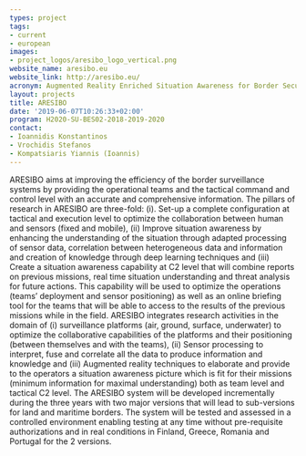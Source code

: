 ```yaml
---
types: project
tags:
- current
- european
images:
- project_logos/aresibo_logo_vertical.png
website_name: aresibo.eu
website_link: http://aresibo.eu/
acronym: Augmented Reality Enriched Situation Awareness for Border Security
layout: projects
title: ARESIBO
date: '2019-06-07T10:26:33+02:00'
program: H2020-SU-BES02-2018-2019-2020
contact: 
- Ioannidis Konstantinos
- Vrochidis Stefanos
- Kompatsiaris Yiannis (Ioannis)
---
```

<p>
ARESIBO aims at improving the efficiency of the border surveillance systems by providing the operational teams and the tactical command and control level with an accurate and comprehensive information. The pillars of research in ARESIBO are three-fold: (i). Set-up a complete configuration at tactical and execution level to optimize the collaboration between human and sensors (fixed and mobile), (ii) Improve situation awareness by enhancing the understanding of the situation through adapted processing of sensor data, correlation between heterogeneous data and information and creation of knowledge through deep learning techniques and (iii) Create a situation awareness capability at C2 level that will combine reports on previous missions, real time situation understanding and threat analysis for future actions. This capability will be used to optimize the operations (teams’ deployment and sensor positioning) as well as an online briefing tool for the teams that will be able to access to the results of the previous missions while in the field. ARESIBO integrates research activities in the domain of (i) surveillance platforms (air, ground, surface, underwater) to optimize the collaborative capabilities of the platforms and their positioning (between themselves and with the teams), (ii) Sensor processing to interpret, fuse and correlate all the data to produce information and knowledge and (iii) Augmented reality techniques to elaborate and provide to the operators a situation awareness picture which is fit for their missions (minimum information for maximal understanding) both as team level and tactical C2 level. The ARESIBO system will be developed incrementally during the three years with two major versions that will lead to sub-versions for land and maritime borders. The system will be tested and assessed in a controlled environment enabling testing at any time without pre-requisite authorizations and in real conditions in Finland, Greece, Romania and Portugal for the 2 versions.
</p>
